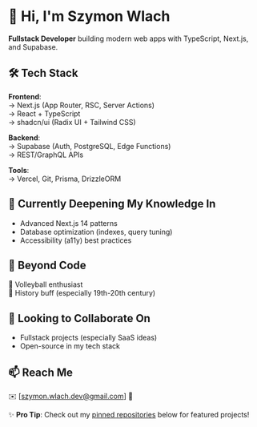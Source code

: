 # 👋 Hi, I'm Szymon Wlach  

**Fullstack Developer** building modern web apps with TypeScript, Next.js, and Supabase.  

## 🛠️ Tech Stack  
**Frontend**:  
→ Next.js (App Router, RSC, Server Actions)  
→ React + TypeScript  
→ shadcn/ui (Radix UI + Tailwind CSS)  

**Backend**:  
→ Supabase (Auth, PostgreSQL, Edge Functions)  
→ REST/GraphQL APIs  

**Tools**:  
→ Vercel, Git, Prisma, DrizzleORM

## 🌱 Currently Deepening My Knowledge In  
- Advanced Next.js 14 patterns  
- Database optimization (indexes, query tuning)  
- Accessibility (a11y) best practices  

## 👀 Beyond Code  
🏐 Volleyball enthusiast  
📜 History buff (especially 19th-20th century)  

## 💞️ Looking to Collaborate On  
- Fullstack projects (especially SaaS ideas)  
- Open-source in my tech stack  

## 📫 Reach Me  
✉️ [szymon.wlach.dev@gmail.com]
🔗 



✨ **Pro Tip**: Check out my [pinned repositories](#) below for featured projects!  
